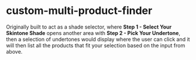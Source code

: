 # custom-multi-product-finder
Originally built to act as a shade selector, where **Step 1 - Select Your Skintone Shade** opens 
another area with **Step 2 - Pick Your Undertone**, then a selection of undertones would display where the user can click and it will then list all the products that fit your selection based on the input from above.
